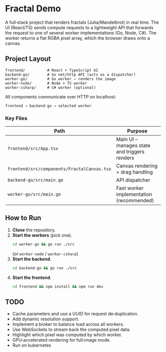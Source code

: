 # Fractal Demo

A full‑stack project that renders fractals (Julia/Mandelbrot) in real time.
The UI (React/TS) sends compute requests to a lightweight API that forwards
the request to one of several worker implementations (Go, Node, C#).
The worker returns a flat RGBA pixel array, which the browser draws onto a
canvas.

## Project Layout

```
frontend/          # React + TypeScript UI
backend-go/        # Go net/http API (acts as a dispatcher)
worker-go/         # Go worker – renders the image
worker-node/       # Node + TS worker
worker-csharp/     # C# worker (optional)
```

All components communicate over HTTP on localhost:

```
frontend → backend-go → selected worker
```

### Key Files

| Path | Purpose |
|------|---------|
| `frontend/src/App.tsx` | Main UI – manages state and triggers renders |
| `frontend/src/components/FractalCanvas.tsx` | Canvas rendering + drag handling |
| `backend-go/src/main.go` | API dispatcher |
| `worker-go/src/main.go` | Fast worker implementation (recommended) |

## How to Run

1. **Clone** the repository.  
2. **Start the workers** (pick one).  
   ```bash
   cd worker-go && go run ./src
   ```  
   (or `worker-node` / `worker-csharp`)
3. **Start the backend**.  
   ```bash
   cd backend-go && go run ./src
   ```
4. **Start the frontend**.  
   ```bash
   cd frontend && npm install && npm run dev

## TODO

- Cache parameters and use a UUID for request de‑duplication.  
- Add dynamic resolution support.  
- Implement a broker to balance load across all workers.  
- Use WebSockets to stream back the computed pixel data.  
- Highlight which pixel was computed by which worker.  
- GPU‑accelerated rendering for full‑image mode.
- Run on kubernetes 